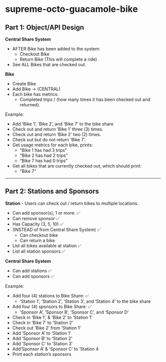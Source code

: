 # supreme-octo-guacamole-bike

## Part 1: Object/API Design

**Central Share System**

- AFTER Bike has been added to the system:
  - Checkout Bike
  - Return Bike (This will complete a ride)
- See ALL Bikes that are checked out.

**Bike**

- Create Bike
- Add Bike -> (CENTRAL)
- Each bike has metrics:
  - Completed trips / (how many times it has been checked out and returned).

Example:

- Add ‘Bike 1’, ‘Bike 2’, and ‘Bike 7’ to the bike share
- Check out and return ‘Bike 1’ three (3) times.
- Check out and return ‘Bike 2’ two (2) times.
- Check out but do not return ‘Bike 7’.
- Get usage metrics for each bike, prints:
  - “Bike 1 has had 3 trips”
  - “Bike 2 has had 2 trips”
  - “Bike 7 has had 0 trips”
- Get all bikes that are currently checked out, which should print:
  - “Bike 7”

---

## Part 2: Stations and Sponsors

**Station** - Users can check out / return bikes to multiple locations.

- Can add sponsor(s), 1 or more. ✅
- Can remove sponsor ✅
- Has Capacity (3, 5, 10) ✅
- (INSTEAD of from Central Share System) ✅
  - Can checkout bike
  - Can return a bike
- List all bikes available at station ✅
- List all station sponsors ✅

**Central Share System**

- Can add stations ✅
- Can add sponsors ✅

Example:

- Add four (4) stations to Bike Share: ✅
  - ‘Station 1’, ‘Station 2’, ‘Station 3’, and ‘Station 4’ to the bike share
- Add four (4) sponsors to Bike Share: ✅
  - ‘Sponsor A’, ‘Sponsor B’, ‘Sponsor C’, and ‘Sponsor D’
- Check in ‘Bike 1’, & ‘Bike 2’ to ‘Station 1’
- Check in ‘Bike 7’ to ‘Station 2’
- Check out ‘Bike 2’ from ‘Station 1’
- Add ‘Sponsor A’ to ‘Station 1’
- Add ‘Sponsor B’ to ‘Station 2’
- Add ‘Sponsor C’ to ‘Station 3’
- Add‘Sponsor A’ & ‘Sponsor C’ to ‘Station 4
- Print each station’s sponsors
